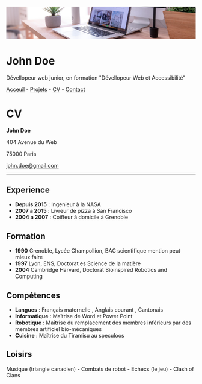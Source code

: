 ![image](https://github.com/Tom-Roche-Oclock/S01E11-Atelier-Recap/blob/main/img/desk-banner.jpg?raw=true)

# John Doe 

Dévellopeur web junior, en formation "Dévellopeur Web et Accessibilité"

[Acceuil](README.md) - [Projets](projets.md) - [CV](CV.md) - [Contact]()

# CV

**John Doe**

404 Avenue du Web

75000 Paris

[john.doe@gmail.com]()

----

## Experience

- **Depuis 2015** : Ingenieur à la NASA
- **2007 a 2015** : Livreur de pizza à San Francisco
- **2004 a 2007** : Coiffeur à domicile à Grenoble
  
## Formation

- **1990** Grenoble, Lycée Champollion, BAC scientifique mention peut mieux faire
- **1997** Lyon, ENS, Doctorat es Science de la matière
- **2004** Cambridge Harvard, Doctorat Bioinspired Robotics and Computing

## Compétences

- **Langues** : Français maternelle , Anglais courant , Cantonais
- **Informatique** : Maîtrise de Word et Power Point
- **Robotique** : Maîtrise du remplacement des membres inférieurs par des membres artificiel bio-mécaniques
- **Cuisine** : Maîtrise du Tiramisu au speculoos

## **Loisirs**

Musique (triangle canadien) - Combats de robot - Echecs (le jeu) - Clash of Clans

